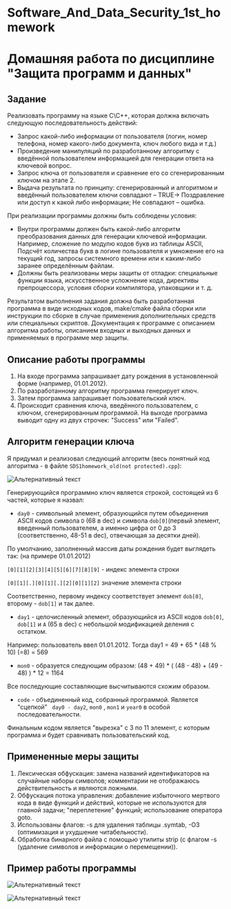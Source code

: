 # Software_And_Data_Security_1st_homework
# Домашняя работа по дисциплине "Защита программ и данных"

## Задание

Реализовать программу на языке C\C++, которая должна включать следующую последовательность действий:
- Запрос какой-либо информации от пользователя (логин, номер телефона, номер какого-либо документа, ключ любого вида и т.д.)
- Произведение манипуляций по разработанному алгоритму с введённой пользователем информацией для генерации ответа на ключевой вопрос.
- Запрос ключа от пользователя и сравнение его со сгенерированным ключом на этапе 2.
- Выдача результата по принципу: сгенерированный и алгоритмом и введённый пользователем ключи совпадают – TRUE-> Поздравление или доступ к какой либо информации; Не совпадают – ошибка.

При реализации программы должны быть соблюдены условия:
- Внутри программы должен быть какой-либо алгоритм преобразования данных для генерации ключевой информации. Например, сложение по модулю кодов букв из таблицы ASCII, Подсчёт количества букв в логине пользователя и умножение его на текущий год, запросы системного времени или к каким-либо заранее определённым файлам.
- Должны быть реализованы меры защиты от отладки: специальные функции языка, искусственное усложнение кода, директивы препроцессора, условия сборки компилятора, упаковщики и т. д.

Результатом выполнения задания должна быть разработанная программа в виде исходных кодов, make/cmake файла сборки или инструкции по сборке в случае применения дополнительных средств или специальных скриптов. Документация к программе с описанием алгоритма работы, описанием входных и выходных данных и применяемых в программе мер защиты.

## Описание работы программы

1. На входе программа запрашивает дату рождения в установленной форме (например, 01.01.2012).
2. По разработанному алгоритму программа генерирует ключ.
3. Затем программа запрашивает пользовательский ключ.
4. Происходит сравнения ключа, введённого пользователем, с ключом, сгенерированным программой. На выходе программа выводит одну из двух строчек: "Success" или "Failed".

## Алгоритм генерации ключа

Я придумал и реализовал следующий алгоритм (весь понятный код алгоритма - в файле ```SDS1homework_old(not protected).cpp```):

![Альтернативный текст](https://sun9-51.userapi.com/impg/Jzw4fF7lhi7xKecoZDTt6qI0So5tYCxdb-bSeQ/9hEL6Lr-BrE.jpg?size=1553x687&quality=96&sign=a2380cf25a2030c42e5fcbee8b7a2f20&type=album)

Генерирующийся программно ключ является строкой, состоящей из 6 частей, которые я назвал:

- ``` day0 ``` - символьный элемент, образующийся путем объединения ASCII кодов символа ```D``` (68 в dec) и символа ```dob[0]```(первый элемент, введенный пользователем, а именно цифра от 0 до 3 (соответственно, 48-51 в dec), отвечающая за десятки дней).

По умолчанию, заполненный массив даты рождения будет выглядеть так: (на примере 01.01.2012)

```[0][1][2][3][4][5][6][7][8][9]``` - индекс элемента строки

```[0][1][.][0][1][.][2][0][1][2]``` значение элемента строки

Соответственно, первому индексу соответствует элемент ```dob[0]```, второму - ```dob[1]``` и так далее.


- ``` day1 ``` - целочисленный элемент, образующийся из ASCII кодов ```dob[0]```, ```dob[1]``` и ```A``` (65 в dec) с небольшой модификацией деления с остатком.

Например: пользователь ввел 01.01.2012. Тогда day1 = 49 + 65 * (48 % 10) (=8) =  569

- ``` mon0 ``` - образуется следующим образом: (48 + 49) * ( (48 - 48) + (49 - 48) ) * 12 = 1164

Все последующие составляющие высчитываются схожим образом.

- ``` code ``` - объединенный код, собранный программой. Является "сцепкой" ``` day0 - day2```, ```mon0``` , ```mon1``` и ``` year0 ``` в особой последовательности.

Финальным кодом является "вырезка" с 3 по 11 элемент, с которым программа и будет сравнивать пользовательский код.


## Примененные меры защиты

1. Лексическая обфускация: замена названий идентификаторов на случайные наборы символов; комментарии не отображаюсь действительность и являются ложными.
2. Обфускация потока управления: добавление избыточного мертвого кода в виде функций и действий, которые не используются для главной задачи; "переплетение" функций; использование оператора goto.
3. Использованы флагов: -s для удаления таблицы .symtab, -O3 (оптимизация и ухудшение читабельности).
4. Обработка бинарного файла с помощью утилиты strip (с флагом -s (удаление символов и информации о перемещении)).

## Пример работы программы

![Альтернативный текст](https://sun9-53.userapi.com/impg/jpRujClBxSKX2ItygIQQ-SuLuIZGygBqyu51DA/HWgKLRpJRRg.jpg?size=916x78&quality=96&sign=69a52c906c19e25f8b339631189b04fe&type=album)

![Альтернативный текст](https://sun9-43.userapi.com/impg/UEdo_ouuT44dC5VJmKsoqxQo1_eeGYtoPXP5Zw/rdIJqSmvQmM.jpg?size=936x82&quality=96&sign=21dcd163796bd0b5cbc441a2edda3973&type=album)
